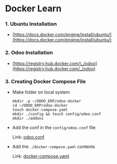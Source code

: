 # Docker Learn

### 1. Ubuntu Installation

- [https://docs.docker.com/engine/install/ubuntu/](https://docs.docker.com/engine/install/ubuntu/)

### 2. Odoo Installation

- [https://registry.hub.docker.com/\_/odoo](https://registry.hub.docker.com/_/odoo)

### 3. Creating Docker Compose File

- Make folder on local system

  ```
  mkdir -p ~/ODOO_ERP/odoo-docker
  cd ~/ODOO_ERP/odoo-docker
  touch docker-compose.yaml
  mkdir ./config && touch config/odoo.conf
  mkdir ./addons
  ```

- Add the conf in the `config/odoo.conf` file

  Link: [odoo.conf](odoo.conf)

- Add the `./docker-compose.yaml` contents

  Link: [docker-compose.yaml](docker-compose.yaml)
